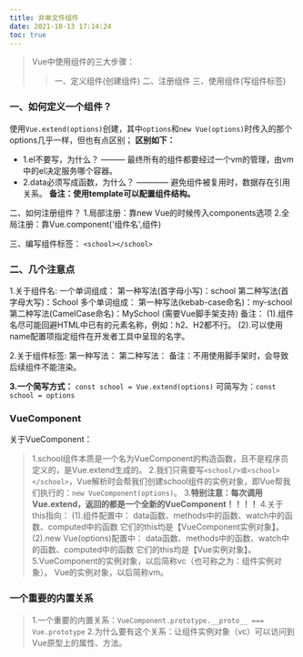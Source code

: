 ```yaml
---
title: 非单文件组件
date: 2021-10-13 17:14:24
toc: true
---
```


>Vue中使用组件的三大步骤：
>>一、定义组件(创建组件)
>>二、注册组件
>>三、使用组件(写组件标签)

### 一、如何定义一个组件？
使用`Vue.extend(options)`创建，其中`options`和`new Vue(options)`时传入的那个options几乎一样，但也有点区别；
**区别如下：**
- 1.el不要写，为什么？ ——— 最终所有的组件都要经过一个vm的管理，由vm中的el决定服务哪个容器。
- 2.data必须写成函数，为什么？ ———— 避免组件被复用时，数据存在引用关系。
**备注：使用template可以配置组件结构。**

二、如何注册组件？
      1.局部注册：靠new Vue的时候传入components选项
      2.全局注册：靠Vue.component('组件名',组件)

三、编写组件标签：
`<school></school>`

### 二、几个注意点
1.关于组件名:
  一个单词组成：
        第一种写法(首字母小写)：school
        第二种写法(首字母大写)：School
  多个单词组成：
        第一种写法(kebab-case命名)：my-school
        第二种写法(CamelCase命名)：MySchool (需要Vue脚手架支持)
  备注：
      (1).组件名尽可能回避HTML中已有的元素名称，例如：h2、H2都不行。
      (2).可以使用name配置项指定组件在开发者工具中呈现的名字。

2.关于组件标签:
  第一种写法：<school></school>
  第二种写法：<school/>
  备注：不用使用脚手架时，<school/>会导致后续组件不能渲染。

**3.一个简写方式：**
`const school = Vue.extend(options)` 可简写为：`const school = options`

### VueComponent
关于VueComponent：
>1.school组件本质是一个名为VueComponent的构造函数，且不是程序员定义的，是Vue.extend生成的。
>2.我们只需要写`<school/>或<school></school>`，Vue解析时会帮我们创建school组件的实例对象，即Vue帮我们执行的：`new VueComponent(options)`。
>3.**特别注意：每次调用Vue.extend，返回的都是一个全新的VueComponent！！！！**
>4.关于this指向：
    (1).组件配置中：
          data函数、methods中的函数、watch中的函数、computed中的函数 它们的this均是【VueComponent实例对象】。
    (2).new Vue(options)配置中：
          data函数、methods中的函数、watch中的函数、computed中的函数 它们的this均是【Vue实例对象】。
>5.VueComponent的实例对象，以后简称vc（也可称之为：组件实例对象）。
  Vue的实例对象，以后简称vm。

### 一个重要的内置关系
>1.一个重要的内置关系：`VueComponent.prototype.__proto__ === Vue.prototype`
>2.为什么要有这个关系：让组件实例对象（vc）可以访问到 Vue原型上的属性、方法。
		
